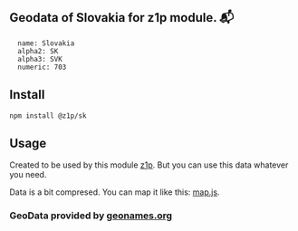 
## Geodata of Slovakia for z1p module. :mailbox_with_mail:

```
  name: Slovakia
  alpha2: SK
  alpha3: SVK
  numeric: 703
```

## Install

```
npm install @z1p/sk
```

## Usage

Created to be used by this module [z1p](https://github.com/vzhufk/z1p).
But you can use this data whatever you need.

Data is a bit compresed. You can map it like this: [map.js](https://github.com/vzhufk/z1p/blob/master/src/map.js).

### GeoData provided by **[geonames.org](http://www.geonames.org/)**

